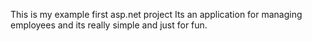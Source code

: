 This is my example first asp.net project 
Its an application for managing employees and its really simple and just for fun.
